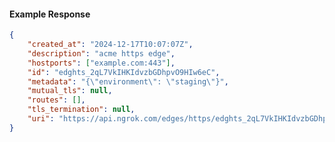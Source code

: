 <!-- Code generated for API Clients. DO NOT EDIT. -->

#### Example Response

```json
{
	"created_at": "2024-12-17T10:07:07Z",
	"description": "acme https edge",
	"hostports": ["example.com:443"],
	"id": "edghts_2qL7VkIHKIdvzbGDhpvO9HIw6eC",
	"metadata": "{\"environment\": \"staging\"}",
	"mutual_tls": null,
	"routes": [],
	"tls_termination": null,
	"uri": "https://api.ngrok.com/edges/https/edghts_2qL7VkIHKIdvzbGDhpvO9HIw6eC"
}
```

